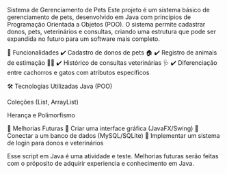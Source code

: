Sistema de Gerenciamento de Pets
Este projeto é um sistema básico de gerenciamento de pets, desenvolvido em Java com princípios de Programação Orientada a Objetos (POO). O sistema permite cadastrar donos, pets, veterinários e consultas, criando uma estrutura que pode ser expandida no futuro para um software mais completo.

📌 Funcionalidades
✔️ Cadastro de donos de pets 🏠
✔️ Registro de animais de estimação 🐶🐱
✔️ Histórico de consultas veterinárias 🩺
✔️ Diferenciação entre cachorros e gatos com atributos específicos

🛠️ Tecnologias Utilizadas
Java (POO)

Coleções (List, ArrayList)

Herança e Polimorfismo

📌 Melhorias Futuras
🔹 Criar uma interface gráfica (JavaFX/Swing)
🔹 Conectar a um banco de dados (MySQL/SQLite)
🔹 Implementar um sistema de login para donos e veterinários


Esse script em Java é uma atividade e teste. 
Melhorias futuras serão feitas com o próposito de adquirir experiencia e conhecimento em Java.
